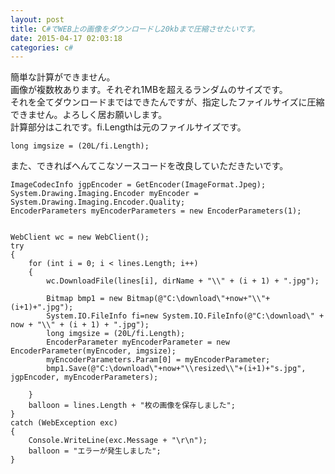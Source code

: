 ```yaml
---
layout: post
title: C#でWEB上の画像をダウンロードし20kbまで圧縮させたいです。
date: 2015-04-17 02:03:18
categories: c#
---
```

<p>簡単な計算ができません。<br>
画像が複数枚あります。それぞれ1MBを超えるランダムのサイズです。<br>
それを全てダウンロードまではできたんですが、指定したファイルサイズに圧縮できません。よろしく居お願いします。<br>
計算部分はこれです。fi.Lengthは元のファイルサイズです。</p>

<pre><code>long imgsize = (20L/fi.Length);
</code></pre>

<p>また、できればへんてこなソースコードを改良していただきたいです。</p>

<pre><code>ImageCodecInfo jgpEncoder = GetEncoder(ImageFormat.Jpeg);
System.Drawing.Imaging.Encoder myEncoder = System.Drawing.Imaging.Encoder.Quality;
EncoderParameters myEncoderParameters = new EncoderParameters(1);


WebClient wc = new WebClient();
try
{
    for (int i = 0; i &lt; lines.Length; i++)
    {
        wc.DownloadFile(lines[i], dirName + "\\" + (i + 1) + ".jpg");

        Bitmap bmp1 = new Bitmap(@"C:\download\"+now+"\\"+(i+1)+".jpg");
        System.IO.FileInfo fi=new System.IO.FileInfo(@"C:\download\" + now + "\\" + (i + 1) + ".jpg");
        long imgsize = (20L/fi.Length);
        EncoderParameter myEncoderParameter = new EncoderParameter(myEncoder, imgsize);
        myEncoderParameters.Param[0] = myEncoderParameter;
        bmp1.Save(@"C:\download\"+now+"\\resized\\"+(i+1)+"s.jpg", jgpEncoder, myEncoderParameters);

    }
    balloon = lines.Length + "枚の画像を保存しました";
}
catch (WebException exc)
{
    Console.WriteLine(exc.Message + "\r\n");
    balloon = "エラーが発生しました";
}
</code></pre>
